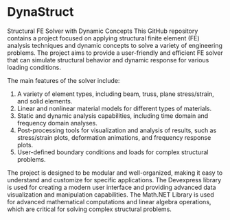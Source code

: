 # DynaStruct
Structural FE Solver with Dynamic Concepts
This GitHub repository contains a project focused on applying structural finite element (FE) analysis techniques and dynamic concepts to solve a variety of engineering problems. The project aims to provide a user-friendly and efficient FE solver that can simulate structural behavior and dynamic response for various loading conditions.

The main features of the solver include:

1. A variety of element types, including beam, truss, plane stress/strain, and solid elements.
2. Linear and nonlinear material models for different types of materials.
3. Static and dynamic analysis capabilities, including time domain and frequency domain analyses.
4. Post-processing tools for visualization and analysis of results, such as stress/strain plots, deformation animations, and frequency response plots.
5. User-defined boundary conditions and loads for complex structural problems.

The project is designed to be modular and well-organized, making it easy to understand and customize for specific applications. The Devexpress library is used for creating a modern user interface and providing advanced data visualization and manipulation capabilities. The Math.NET Library is used for advanced mathematical computations and linear algebra operations, which are critical for solving complex structural problems.
